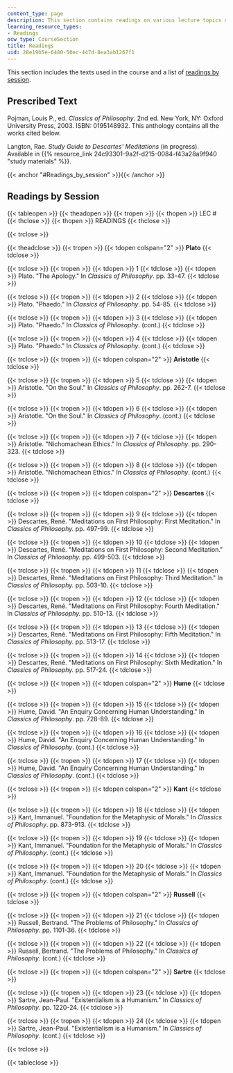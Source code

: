 ```yaml
---
content_type: page
description: This section contains readings on various lecture topics of the course.
learning_resource_types:
- Readings
ocw_type: CourseSection
title: Readings
uid: 28e19b5e-6480-50ec-447d-8ea3ab1267f1
---
```


This section includes the texts used in the course and a list of [readings by session](#Readings_by_session).

Prescribed Text
---------------

Pojman, Louis P., ed. _Classics of Philosophy_. 2nd ed. New York, NY: Oxford University Press, 2003. ISBN: 0195148932. This anthology contains all the works cited below.

Langton, Rae. _Study Guide to Descartes' Meditations_ (in progress). Available in {{% resource_link 24c93301-9a2f-d215-0084-f43a28a9f940 "study materials" %}}.

{{< anchor "#Readings_by_session" >}}{{< /anchor >}}

Readings by Session
-------------------

{{< tableopen >}}
{{< theadopen >}}
{{< tropen >}}
{{< thopen >}}
LEC #
{{< thclose >}}
{{< thopen >}}
READINGS
{{< thclose >}}

{{< trclose >}}

{{< theadclose >}}
{{< tropen >}}
{{< tdopen colspan="2" >}}
**Plato**
{{< tdclose >}}

{{< trclose >}}
{{< tropen >}}
{{< tdopen >}}
1
{{< tdclose >}}
{{< tdopen >}}
Plato. "The Apology." In _Classics of Philosophy_. pp. 33-47.
{{< tdclose >}}

{{< trclose >}}
{{< tropen >}}
{{< tdopen >}}
2
{{< tdclose >}}
{{< tdopen >}}
Plato. "Phaedo." In _Classics of Philosophy_. pp. 54-85.
{{< tdclose >}}

{{< trclose >}}
{{< tropen >}}
{{< tdopen >}}
3
{{< tdclose >}}
{{< tdopen >}}
Plato. "Phaedo." In _Classics of Philosophy_. (cont.)
{{< tdclose >}}

{{< trclose >}}
{{< tropen >}}
{{< tdopen >}}
4
{{< tdclose >}}
{{< tdopen >}}
Plato. "Phaedo." In _Classics of Philosophy_. (cont.)
{{< tdclose >}}

{{< trclose >}}
{{< tropen >}}
{{< tdopen colspan="2" >}}
**Aristotle**
{{< tdclose >}}

{{< trclose >}}
{{< tropen >}}
{{< tdopen >}}
5
{{< tdclose >}}
{{< tdopen >}}
Aristotle. "On the Soul." In _Classics of Philosophy_. pp. 262-7.
{{< tdclose >}}

{{< trclose >}}
{{< tropen >}}
{{< tdopen >}}
6
{{< tdclose >}}
{{< tdopen >}}
Aristotle. "On the Soul." In _Classics of Philosophy_. (cont.)
{{< tdclose >}}

{{< trclose >}}
{{< tropen >}}
{{< tdopen >}}
7
{{< tdclose >}}
{{< tdopen >}}
Aristotle. "Nichomachean Ethics." In _Classics of Philosophy_. pp. 290-323.
{{< tdclose >}}

{{< trclose >}}
{{< tropen >}}
{{< tdopen >}}
8
{{< tdclose >}}
{{< tdopen >}}
Aristotle. "Nichomachean Ethics." In _Classics of Philosophy_. (cont.)
{{< tdclose >}}

{{< trclose >}}
{{< tropen >}}
{{< tdopen colspan="2" >}}
**Descartes**
{{< tdclose >}}

{{< trclose >}}
{{< tropen >}}
{{< tdopen >}}
9
{{< tdclose >}}
{{< tdopen >}}
Descartes, René. "Meditations on First Philosophy: First Meditation." In _Classics of Philosophy._ pp. 497-99.
{{< tdclose >}}

{{< trclose >}}
{{< tropen >}}
{{< tdopen >}}
10
{{< tdclose >}}
{{< tdopen >}}
Descartes, René. "Meditations on First Philosophy: Second Meditation." In _Classics of Philosophy._ pp. 499-503.
{{< tdclose >}}

{{< trclose >}}
{{< tropen >}}
{{< tdopen >}}
11
{{< tdclose >}}
{{< tdopen >}}
Descartes, René. "Meditations on First Philosophy: Third Meditation." In _Classics of Philosophy._ pp. 503-10.
{{< tdclose >}}

{{< trclose >}}
{{< tropen >}}
{{< tdopen >}}
12
{{< tdclose >}}
{{< tdopen >}}
Descartes, René. "Meditations on First Philosophy: Fourth Meditation." In _Classics of Philosophy._ pp. 510-13.
{{< tdclose >}}

{{< trclose >}}
{{< tropen >}}
{{< tdopen >}}
13
{{< tdclose >}}
{{< tdopen >}}
Descartes, René. "Meditations on First Philosophy: Fifth Meditation." In _Classics of Philosophy._ pp. 513-17.
{{< tdclose >}}

{{< trclose >}}
{{< tropen >}}
{{< tdopen >}}
14
{{< tdclose >}}
{{< tdopen >}}
Descartes, René. "Meditations on First Philosophy: Sixth Meditation." In _Classics of Philosophy._ pp. 517-24.
{{< tdclose >}}

{{< trclose >}}
{{< tropen >}}
{{< tdopen colspan="2" >}}
**Hume**
{{< tdclose >}}

{{< trclose >}}
{{< tropen >}}
{{< tdopen >}}
15
{{< tdclose >}}
{{< tdopen >}}
Hume, David. "An Enquiry Concerning Human Understanding." In _Classics of Philosophy_. pp. 728-89.
{{< tdclose >}}

{{< trclose >}}
{{< tropen >}}
{{< tdopen >}}
16
{{< tdclose >}}
{{< tdopen >}}
Hume, David. "An Enquiry Concerning Human Understanding." In _Classics of Philosophy_. (cont.)
{{< tdclose >}}

{{< trclose >}}
{{< tropen >}}
{{< tdopen >}}
17
{{< tdclose >}}
{{< tdopen >}}
Hume, David. "An Enquiry Concerning Human Understanding." In _Classics of Philosophy_. (cont.)
{{< tdclose >}}

{{< trclose >}}
{{< tropen >}}
{{< tdopen colspan="2" >}}
**Kant**
{{< tdclose >}}

{{< trclose >}}
{{< tropen >}}
{{< tdopen >}}
18
{{< tdclose >}}
{{< tdopen >}}
Kant, Immanuel. "Foundation for the Metaphysic of Morals." In _Classics of Philosophy_. pp. 873-913.
{{< tdclose >}}

{{< trclose >}}
{{< tropen >}}
{{< tdopen >}}
19
{{< tdclose >}}
{{< tdopen >}}
Kant, Immanuel. "Foundation for the Metaphysic of Morals." In _Classics of Philosophy_. (cont.)
{{< tdclose >}}

{{< trclose >}}
{{< tropen >}}
{{< tdopen >}}
20
{{< tdclose >}}
{{< tdopen >}}
Kant, Immanuel. "Foundation for the Metaphysic of Morals." In _Classics of Philosophy_. (cont.)
{{< tdclose >}}

{{< trclose >}}
{{< tropen >}}
{{< tdopen colspan="2" >}}
**Russell**
{{< tdclose >}}

{{< trclose >}}
{{< tropen >}}
{{< tdopen >}}
21
{{< tdclose >}}
{{< tdopen >}}
Russell, Bertrand. "The Problems of Philosophy." In _Classics of Philosophy_. pp. 1101-36.
{{< tdclose >}}

{{< trclose >}}
{{< tropen >}}
{{< tdopen >}}
22
{{< tdclose >}}
{{< tdopen >}}
Russell, Bertrand. "The Problems of Philosophy." In _Classics of Philosophy_. (cont.)
{{< tdclose >}}

{{< trclose >}}
{{< tropen >}}
{{< tdopen colspan="2" >}}
**Sartre**
{{< tdclose >}}

{{< trclose >}}
{{< tropen >}}
{{< tdopen >}}
23
{{< tdclose >}}
{{< tdopen >}}
Sartre, Jean-Paul. "Existentialism is a Humanism." In _Classics of Philosophy_. pp. 1220-24.
{{< tdclose >}}

{{< trclose >}}
{{< tropen >}}
{{< tdopen >}}
24
{{< tdclose >}}
{{< tdopen >}}
Sartre, Jean-Paul. "Existentialism is a Humanism." In _Classics of Philosophy_. (cont.)
{{< tdclose >}}

{{< trclose >}}

{{< tableclose >}}